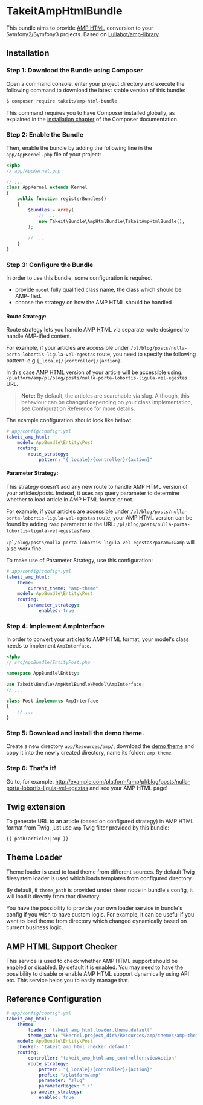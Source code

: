 TakeitAmpHtmlBundle
===================

This bundle aims to provide [AMP HTML](https://www.ampproject.org) conversion to your Symfony2/Symfony3 projects. Based on [Lullabot/amp-library](https://github.com/Lullabot/amp-library).

Installation
------------

### Step 1: Download the Bundle using Composer

Open a command console, enter your project directory and execute the
following command to download the latest stable version of this bundle:

```bash
$ composer require takeit/amp-html-bundle
```

This command requires you to have Composer installed globally, as explained
in the [installation chapter](https://getcomposer.org/doc/00-intro.md)
of the Composer documentation.

### Step 2: Enable the Bundle

Then, enable the bundle by adding the following line in the `app/AppKernel.php`
file of your project:

```php
<?php
// app/AppKernel.php

// ...
class AppKernel extends Kernel
{
    public function registerBundles()
    {
        $bundles = array(
            // ...
            new Takeit\Bundle\AmpHtmlBundle\TakeitAmpHtmlBundle(),
        );
        
        // ...
    }
}
```

### Step 3: Configure the Bundle

In order to use this bundle, some configuration is required.

- provide `model` fully qualified class name, the class which should be AMP-ified.
- choose the strategy on how the AMP HTML should be handled 

#### Route Strategy:

Route strategy lets you handle AMP HTML via separate route designed to handle AMP-ified content.

For example, if your articles are accessible under `/pl/blog/posts/nulla-porta-lobortis-ligula-vel-egestas` route,
you need to specify the following pattern: e.g.`{_locale}/{controller}/{action}`.

In this case AMP HTML version of your article will be accessible using:
`/platform/amp/pl/blog/posts/nulla-porta-lobortis-ligula-vel-egestas` URL.

 > **Note:**
 > By default, the articles are searchable via slug. 
 > Although, this behaviour can be changed depending on your class implementation,
 > see Configuration Reference for more details.

The example configuration should look like below:

```yml
# app/config/config*.yml
takeit_amp_html:
    model: AppBundle\Entity\Post
    routing:
        route_strategy:
            pattern: "{_locale}/{controller}/{action}"
```

#### Parameter Strategy:

This strategy doesn't add any new route to handle AMP HTML version of your articles/posts. Instead, it uses `amp` query parameter to determine whether to load article in AMP HTML format or not.

For example, if your articles are accessible under `/pl/blog/posts/nulla-porta-lobortis-ligula-vel-egestas` route, your AMP HTML version can be found by adding `?amp` parameter to the URL: `/pl/blog/posts/nulla-porta-lobortis-ligula-vel-egestas?amp`.

`/pl/blog/posts/nulla-porta-lobortis-ligula-vel-egestas?param=1&amp` will also work fine.

To make use of Parameter Strategy, use this configuration:

```yml
# app/config/config*.yml
takeit_amp_html:
    theme:
        current_theme: "amp-theme"
    model: AppBundle\Entity\Post
    routing:
        parameter_strategy:
            enabled: true
```

### Step 4: Implement AmpInterface

In order to convert your articles to AMP HTML format, your model's class needs to implement `AmpInterface`.

```php
<?php
// src/AppBundle/EntityPost.php

namespace AppBundle\Entity;

use Takeit\Bundle\AmpHtmlBundle\Model\AmpInterface;
// ...

class Post implements AmpInterface 
{
    // ...
}
```

### Step 5: Download and install the demo theme.

Create a new directory `app/Resources/amp/`, download the [demo theme](https://github.com/takeit/amp-theme) and copy it into the newly created directory, name its folder: `amp-theme`.

### Step 6: That's it!

Go to, for example. http://example.com/platform/amp/pl/blog/posts/nulla-porta-lobortis-ligula-vel-egestas
and see your AMP HTML page!

Twig extension
--------------

To generate URL to an article (based on configured strategy) in AMP HTML format from Twig, just use `amp` Twig filter provided by this bundle:

```twig
{{ path(article)|amp }}
```

Theme Loader
------------

Theme loader is used to load theme from different sources. By default Twig filesystem loader is used which loads templates from configured directory.

By default, if `theme_path` is provided under `theme` node in bundle's config, it will load it directly from that directory.

You have the possibility to provide your own loader service in bundle's config if you wish to have custom logic. For example, it can be useful if you want to load theme from directory which changed dynamically based on current business logic.

AMP HTML Support Checker
------------------------

This service is used to check whether AMP HTML support should be enabled or disabled. By default it is enabled. You may need to have the possibility to disable or enable AMP HTML support dynamically using API etc. This service helps you to easily manage that.

Reference Configuration
-----------------------

``` yaml
# app/config/config*.yml
takeit_amp_html:
    theme:
        loader: 'takeit_amp_html.loader.theme.default'
        theme_path: "%kernel.project_dir%/Resources/amp/themes/amp-theme"
    model: AppBundle\Entity\Post
    checker: 'takeit_amp_html.checker.default'
    routing:
        controller: "takeit_amp_html.amp_controller:viewAction"
        route_strategy:
            pattern: "{_locale}/{controller}/{action}"
            prefix: "/platform/amp"
            parameter: "slug"
            parameterRegex: ".+"
         parameter_strategy:
            enabled: true
```
